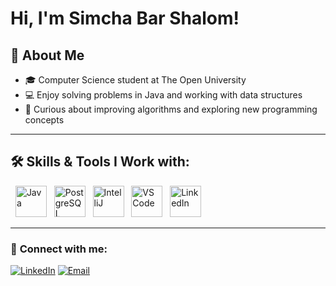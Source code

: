 #  Hi, I'm Simcha Bar Shalom!

## 🎯 About Me
- 🎓 Computer Science student at The Open University  
- 💻 Enjoy solving problems in Java and working with data structures  
- 🚀 Curious about improving algorithms and exploring new programming concepts  

---

## 🛠️ Skills & Tools I Work with: 

<p align="left">
  <img src="https://skillicons.dev/icons?i=java" alt="Java" width="50"/>
  <img src="https://skillicons.dev/icons?i=postgres" alt="PostgreSQL" width="50"/>
  <img src="https://skillicons.dev/icons?i=idea" alt="IntelliJ" width="50"/>
  <img src="https://skillicons.dev/icons?i=vscode" alt="VS Code" width="50"/>
  <img src="https://skillicons.dev/icons?i=linkedin" alt="LinkedIn" width="50"/>
</p>

---

### 🚀 **Connect with me:**

[![LinkedIn](https://skillicons.dev/icons?i=linkedin)](https://www.linkedin.com/in/simcha-bar-shalom-26a943281/?originalSubdomain=il)
[![Email](https://skillicons.dev/icons?i=gmail)](mailto:simchabash84@gmail.com)
